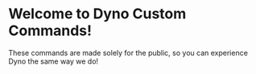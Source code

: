 # Welcome to Dyno Custom Commands!

These commands are made solely for the public, so you can experience Dyno the same way we do! 

